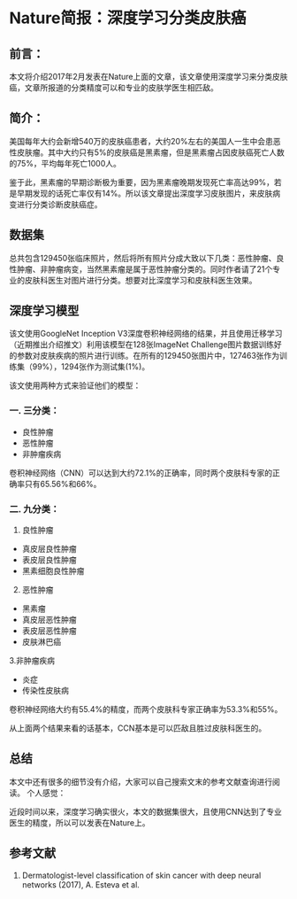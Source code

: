 # Nature简报：深度学习分类皮肤癌

## 前言：

本文将介绍2017年2月发表在Nature上面的文章，该文章使用深度学习来分类皮肤癌，文章所报道的分类精度可以和专业的皮肤学医生相匹敌。

## 简介：

美国每年大约会新增540万的皮肤癌患者，大约20%左右的美国人一生中会患恶性皮肤瘤。其中大约只有5%的皮肤癌是黑素瘤，但是黑素瘤占因皮肤癌死亡人数的75%，平均每年死亡1000人。

鉴于此，黑素瘤的早期诊断极为重要，因为黑素瘤晚期发现死亡率高达99%，若是早期发现的话死亡率仅有14%。所以该文章提出深度学习皮肤图片，来皮肤病变进行分类诊断皮肤癌症。

## 数据集

总共包含129450张临床照片，然后将所有照片分成大致以下几类：恶性肿瘤、良性肿瘤、非肿瘤病变，当然黑素瘤是属于恶性肿瘤分类的。同时作者请了21个专业的皮肤科医生对图片进行分类。想要对比深度学习和皮肤科医生效果。

## 深度学习模型

该文使用GoogleNet Inception V3深度卷积神经网络的结果，并且使用迁移学习（近期推出介绍推文）利用该模型在128张ImageNet Challenge图片数据训练好的参数对皮肤疾病的照片进行训练。在所有的129450张图片中，127463张作为训练集（99%），1294张作为测试集(1%)。

该文使用两种方式来验证他们的模型：

### 一. 三分类：

* 良性肿瘤
* 恶性肿瘤
* 非肿瘤疾病

卷积神经网络（CNN）可以达到大约72.1%的正确率，同时两个皮肤科专家的正确率只有65.56%和66%。

### 二. 九分类：
1. 良性肿瘤
* 真皮层良性肿瘤
* 表皮层良性肿瘤
* 黑素细胞良性肿瘤

2. 恶性肿瘤
* 黑素瘤
* 真皮层恶性肿瘤
* 表皮层恶性肿瘤
* 皮肤淋巴癌

3.非肿瘤疾病
* 炎症
* 传染性皮肤病

卷积神经网络大约有55.4%的精度，而两个皮肤科专家正确率为53.3%和55%。

从上面两个结果来看的话基本，CCN基本是可以匹敌且胜过皮肤科医生的。


## 总结

本文中还有很多的细节没有介绍，大家可以自己搜索文末的参考文献查询进行阅读。
个人感觉：

近段时间以来，深度学习确实很火，本文的数据集很大，且使用CNN达到了专业医生的精度，所以可以发表在Nature上。


## 参考文献

1. Dermatologist-level classification of skin cancer with deep neural networks (2017), A. Esteva et al.


